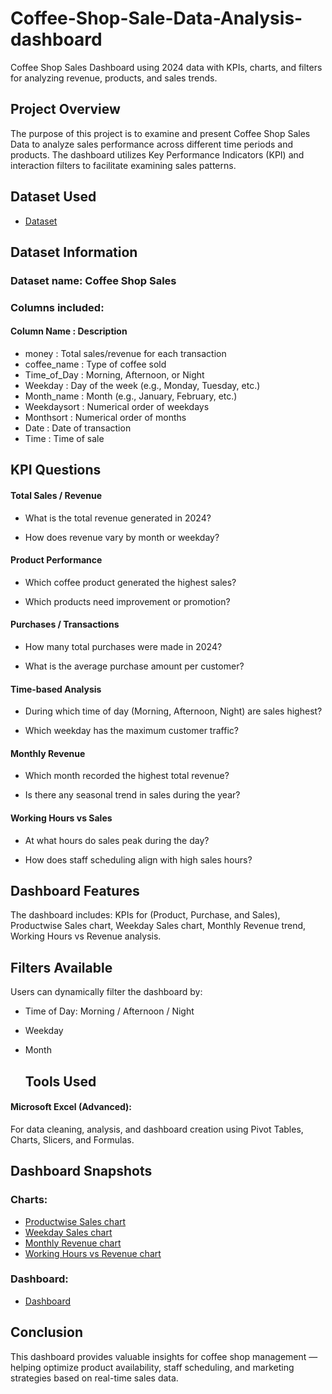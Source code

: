 # Coffee-Shop-Sale-Data-Analysis-dashboard
Coffee Shop Sales Dashboard using 2024 data with KPIs, charts, and filters for analyzing revenue, products, and sales trends.

## Project Overview
The purpose of this project is to examine and present Coffee Shop Sales Data to analyze sales performance across different time periods and products. The dashboard utilizes Key Performance Indicators (KPI) and interaction filters to facilitate examining sales patterns.

## Dataset Used
- <a href="https://github.com/swetha0121/Coffee-Shop-Sale-Data-Analysis-dashboard/blob/main/Coffe_sales.xlsx">Dataset</a>

## Dataset Information

### Dataset name:  Coffee Shop Sales
### Columns included:

#### Column Name      :           	Description
- money          :     Total sales/revenue for each transaction
- coffee_name    :    	Type of coffee sold
- Time_of_Day    :	    Morning, Afternoon, or Night
- Weekday        :     Day of the week (e.g., Monday, Tuesday, etc.)
- Month_name     :	    Month (e.g., January, February, etc.)
- Weekdaysort    :   	 Numerical order of weekdays
- Monthsort      :     Numerical order of months
- Date           :	    Date of transaction
- Time           :	    Time of sale
  
## KPI Questions

#### Total Sales / Revenue

- What is the total revenue generated in 2024?

- How does revenue vary by month or weekday?

#### Product Performance

- Which coffee product generated the highest sales?

- Which products need improvement or promotion?

#### Purchases / Transactions

- How many total purchases were made in 2024?

- What is the average purchase amount per customer?

#### Time-based Analysis

- During which time of day (Morning, Afternoon, Night) are sales highest?

- Which weekday has the maximum customer traffic?

#### Monthly Revenue

- Which month recorded the highest total revenue?

- Is there any seasonal trend in sales during the year?

#### Working Hours vs Sales

- At what hours do sales peak during the day?

- How does staff scheduling align with high sales hours?

## Dashboard Features

The dashboard includes: KPIs for (Product, Purchase, and Sales), Productwise Sales chart, Weekday Sales chart, Monthly Revenue trend, Working Hours vs Revenue analysis.

## Filters Available

Users can dynamically filter the dashboard by:

- Time of Day: Morning / Afternoon / Night

- Weekday

- Month

  ## Tools Used

#### Microsoft Excel (Advanced): 
For data cleaning, analysis, and dashboard creation using Pivot Tables, Charts, Slicers, and Formulas.

## Dashboard Snapshots
### Charts:
- <a href= "https://github.com/swetha0121/Coffee-Shop-Sale-Data-Analysis-dashboard/blob/main/Dashboard/Productwise%20Sale%20Screenshot.jpg">Productwise Sales chart</a>
- <a href= "https://github.com/swetha0121/Coffee-Shop-Sale-Data-Analysis-dashboard/blob/main/Dashboard/Weekly%20Sale%20Screenshot.jpg">Weekday Sales chart</a>
- <a href= "https://github.com/swetha0121/Coffee-Shop-Sale-Data-Analysis-dashboard/blob/main/Dashboard/Monthly%20Revenue%20Screenshot.jpg">Monthly Revenue chart</a>
- <a href= "https://github.com/swetha0121/Coffee-Shop-Sale-Data-Analysis-dashboard/blob/main/Dashboard/Workinghours%20vs%20Revenue%20Screenshot.jpg">Working Hours vs Revenue chart</a>
### Dashboard:
- <a href= "https://github.com/swetha0121/Coffee-Shop-Sale-Data-Analysis-dashboard/blob/main/Dashboard/Dashboard%20Screenshot.jpg">Dashboard</a>

## Conclusion

This dashboard provides valuable insights for coffee shop management — helping optimize product availability, staff scheduling, and marketing strategies based on real-time sales data.
